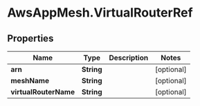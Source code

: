 # AwsAppMesh.VirtualRouterRef

## Properties

Name | Type | Description | Notes
------------ | ------------- | ------------- | -------------
**arn** | **String** |  | [optional] 
**meshName** | **String** |  | [optional] 
**virtualRouterName** | **String** |  | [optional] 


